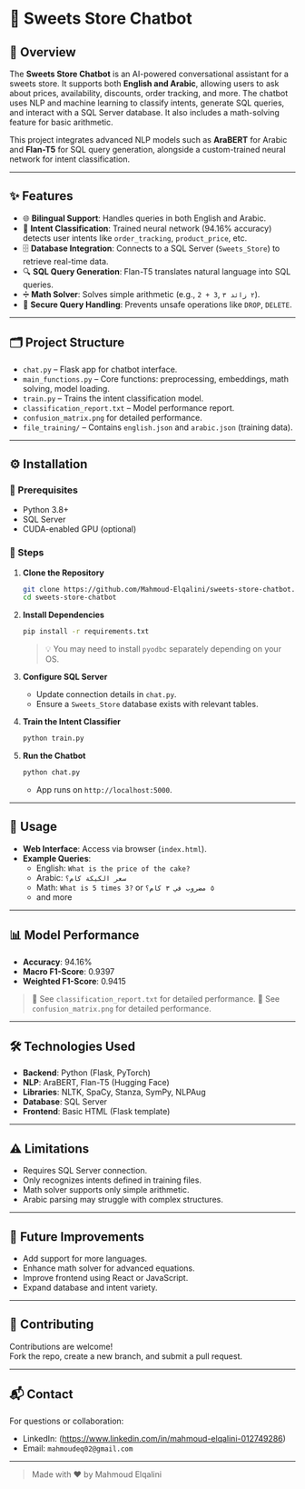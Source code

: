 # 🍬 Sweets Store Chatbot

## 🧠 Overview
The **Sweets Store Chatbot** is an AI-powered conversational assistant for a sweets store. It supports both **English and Arabic**, allowing users to ask about prices, availability, discounts, order tracking, and more. The chatbot uses NLP and machine learning to classify intents, generate SQL queries, and interact with a SQL Server database. It also includes a math-solving feature for basic arithmetic.

This project integrates advanced NLP models such as **AraBERT** for Arabic and **Flan-T5** for SQL query generation, alongside a custom-trained neural network for intent classification.

---

## ✨ Features

- 🌐 **Bilingual Support**: Handles queries in both English and Arabic.
- 🎯 **Intent Classification**: Trained neural network (94.16% accuracy) detects user intents like `order_tracking`, `product_price`, etc.
- 🗄️ **Database Integration**: Connects to a SQL Server (`Sweets_Store`) to retrieve real-time data.
- 🔍 **SQL Query Generation**: Flan-T5 translates natural language into SQL queries.
- ➗ **Math Solver**: Solves simple arithmetic (e.g., `2 + 3`, `٢ زائد ٣`).
- 🔐 **Secure Query Handling**: Prevents unsafe operations like `DROP`, `DELETE`.

---

## 🗂️ Project Structure

- `chat.py` – Flask app for chatbot interface.
- `main_functions.py` – Core functions: preprocessing, embeddings, math solving, model loading.
- `train.py` – Trains the intent classification model.
- `classification_report.txt` – Model performance report.
- `confusion_matrix.png` for detailed performance.
- `file_training/` – Contains `english.json` and `arabic.json` (training data).

---

## ⚙️ Installation

### 🔧 Prerequisites

- Python 3.8+
- SQL Server
- CUDA-enabled GPU (optional)

### 🚀 Steps

1. **Clone the Repository**
    ```bash
    git clone https://github.com/Mahmoud-Elqalini/sweets-store-chatbot.git
    cd sweets-store-chatbot
    ```

2. **Install Dependencies**
    ```bash
    pip install -r requirements.txt
    ```
    > 💡 You may need to install `pyodbc` separately depending on your OS.

3. **Configure SQL Server**
    - Update connection details in `chat.py`.
    - Ensure a `Sweets_Store` database exists with relevant tables.

4. **Train the Intent Classifier**
    ```bash
    python train.py
    ```

5. **Run the Chatbot**
    ```bash
    python chat.py
    ```
    - App runs on `http://localhost:5000`.

---

## 💬 Usage

- **Web Interface**: Access via browser (`index.html`).
- **Example Queries**:
  - English: `What is the price of the cake?`
  - Arabic: `سعر الكيكة كام؟`
  - Math: `What is 5 times 3?` or `٥ مضروب في ٣ كام؟`
  - and more 
---

## 📊 Model Performance

- **Accuracy**: 94.16%
- **Macro F1-Score**: 0.9397
- **Weighted F1-Score**: 0.9415  
> 📄 See `classification_report.txt` for detailed performance.
> 📄 See `confusion_matrix.png` for detailed performance.

---

## 🛠 Technologies Used

- **Backend**: Python (Flask, PyTorch)
- **NLP**: AraBERT, Flan-T5 (Hugging Face)
- **Libraries**: NLTK, SpaCy, Stanza, SymPy, NLPAug
- **Database**: SQL Server
- **Frontend**: Basic HTML (Flask template)

---

## ⚠️ Limitations

- Requires SQL Server connection.
- Only recognizes intents defined in training files.
- Math solver supports only simple arithmetic.
- Arabic parsing may struggle with complex structures.

---

## 🔮 Future Improvements

- Add support for more languages.
- Enhance math solver for advanced equations.
- Improve frontend using React or JavaScript.
- Expand database and intent variety.

---

## 🤝 Contributing

Contributions are welcome!  
Fork the repo, create a new branch, and submit a pull request.

---

## 📬 Contact

For questions or collaboration:

- LinkedIn: (https://www.linkedin.com/in/mahmoud-elqalini-012749286)
- Email: `mahmoudeq02@gmail.com`

---

> Made with ❤️ by Mahmoud Elqalini
